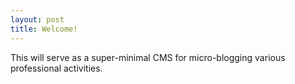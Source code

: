 ```yaml
---
layout: post
title: Welcome!
---
```


This will serve as a super-minimal CMS for micro-blogging various
professional activities.

